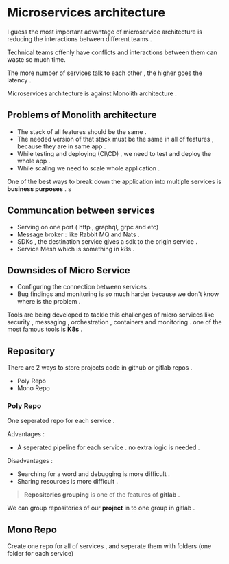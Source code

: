 # Microservices architecture

I guess the most important advantage of microservice architecture is reducing the interactions between different teams . 

Technical teams offenly have conflicts and interactions between them can waste so much time.

The more number of services talk to each other , the higher goes the latency . 

Microservices architecture is against Monolith architecture . 

## Problems of Monolith architecture 

* The stack of all features should be the same . 
* The needed version of that stack must be the same in all of features , because they are in same app . 
* While testing and deploying (CI\CD) , we need to test and deploy the whole app . 
* While scaling we need to scale whole application . 

One of the best ways to break down the application into multiple services is **business purposes** . s

## Communcation between services

* Serving on one port ( http , graphql, grpc and etc)
* Message broker : like Rabbit MQ and Nats .
* SDKs , the destination service gives a sdk to the origin service .
* Service Mesh which is something in k8s .

## Downsides of Micro Service

* Configuring the connection between services . 
* Bug findings and monitoring is so much harder because we don't know where is the problem . 

Tools are being developed to tackle this challenges of micro services like security , messaging , orchestration , containers and monitoring . one of the most famous tools is **K8s** . 

## Repository 
There are 2 ways to store projects code in github or gitlab repos . 
* Poly Repo
* Mono Repo

### Poly Repo
One seperated repo for each service . 

Advantages : 
* A seperated pipeline for each service . no extra logic is needed . 

Disadvantages : 
* Searching for a word and debugging is more difficult . 
* Sharing resources is more difficult . 

> **Repositories grouping** is one of the features of **gitlab** . 

We can group repositories of our **project** in to one group in gitlab .

## Mono Repo
Create one repo for all of services , and seperate them with folders (one folder for each service)